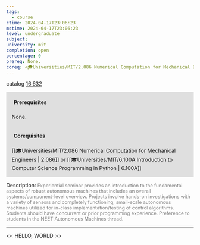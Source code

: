 ```yaml
---
tags:
  - course
ctime: 2024-04-17T23:06:23
mstime: 2024-04-17T23:06:23
level: undergraduate
subject: 
university: mit
completion: open
percentage: 0
prereq: None.
coreq: <🎓Universities/MIT/2.086 Numerical Computation for Mechanical Engineers> or <🎓Universities/MIT/6.100A Introduction to Computer Science Programming in Python>
---
```


catalog [16.632](http://student.mit.edu/catalog/m16b.html#16.632)

<span style="display: block; padding: 15px; background-color: rgb(100, 100, 100, 0.2);"><font id="m_prereq1458_0" style="display: block; font-family: Arial, sans-serif; font-weight: bold; padding: 5px">Prerequisites</font><br><span id="prereq1458_0">None.</span></span>
<span style="display: block; padding: 15px; background-color: rgb(100, 100, 100, 0.2);"><font id="m_coreq1458_0" style="display: block; font-family: Arial, sans-serif; font-weight: bold; padding: 5px">Corequisites</font><br><span id="coreq1458_0">[[🎓Universities/MIT/2.086 Numerical Computation for Mechanical Engineers | 2.086]] or [[🎓Universities/MIT/6.100A Introduction to Computer Science Programming in Python | 6.100A]]</span></span>

<font style="">Description:</font>
<font style="color: grey; font-size: 0.8rem;">Experiential seminar provides an introduction to the fundamental aspects of robust autonomous machines that includes an overall systems/component-level overview. Projects involve hands-on investigations with a variety of sensors and completely functioning, small-scale autonomous machines utilized for in-class implementation/testing of control algorithms. Students should have concurrent or prior programming experience. Preference to students in the NEET Autonomous Machines thread.</font>



---

<< HELLO, WORLD >>
